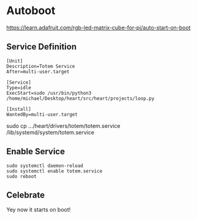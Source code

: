 # Autoboot

https://learn.adafruit.com/rgb-led-matrix-cube-for-pi/auto-start-on-boot

## Service Definition

```
[Unit]
Description=Totem Service
After=multi-user.target

[Service]
Type=idle
ExecStart=sudo /usr/bin/python3 /home/michael/Desktop/heart/src/heart/projects/loop.py

[Install]
WantedBy=multi-user.target
```

sudo cp .../heart/drivers/totem/totem.service /lib/systemd/system/totem.service

## Enable Service

```
sudo systemctl daemon-reload
sudo systemctl enable totem.service
sudo reboot
```

## Celebrate

Yey now it starts on boot!

